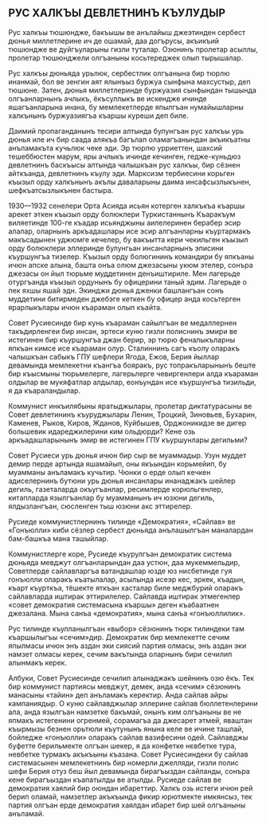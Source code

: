 ## РУС ХАЛКЪЫ ДЕВЛЕТНИНЪ КЪУЛУДЫР

Рус халкъы тюшюндже, бакъышы ве анълайыш джеэтинден сербест дюнья миллетлерине ич де ошамай, даа догърусы, акъикъий тюшюндже ве дуйгъуларыны гизли туталар.
Озюнинъ пролетар асыллы, пролетар тюшюнджели олгъаныны косьтереджек олып тырышалар.

Рус халкъы дюньяда урьлюк, сербестлик олгъанына бир тюрлю инанмай, бол ве зенгин аят ялынъыз буржуа сынфына махсустыр, деп тюшюне.
Затен, дюнья миллетлеринде буржуазия сынфындан тышында олгъанларнынъ ачлыкъ, ёкъсуллыкъ ве искендже ичинде яшагъанларына инана, бу мемлекетлерде япылгъан нумайышларны халкънынъ буржуазиягъа къаршы куреши деп биле.

Даимий пропаганданынъ тесири алтында булунгъан рус халкъы урь дюнья иле ич бир саада алякъа багълап оламагъанындан акъикъатны анъламакъта кучьлюк чеке эди.
Эр тюрлю урриеттен, шахсий тешеббюстен марум, яры ачлыкъ ичинде кечинген, гедже-куньдюз девлетнинъ баскъысы алтында чалышкъан рус халкъы, бир сёзнен айткъанда, девлетнинъ къулу эди.
Марксизм тербиесини корьген къызыл орду халкънынъ акълы даваларыны даима инсафсызлыкънен, шефкъатсызлыкънен бастыра.

1930—1932 сенелери Орта Асияда исьян котерген халкъкъа къаршы арекет эткен къызыл орду болюклери Туркистаннынъ Къаракъум виляетинде 100-ге къадар исьянджыны аилелеринен берабер эсир алалар, оларнынъ аркъадашлары исе эсир алгъанларны къуртармакъ макъсадынен уджюмге кечелер, бу вакъытта кери чекильген къызыл орду болюклери эллеринде булунгьан инсанларнынъ эписини къуршунгъа тизелер.
Къызыл орду болюгининъ командири бу япкъаны ичюн апске алына, башта онъа олюм джезасыны укюм этелер, сонъра джезасы он йыл тюрьме муддетинен денъиштириле.
Мен лагерьде отургъанда къызыл ордунынъ бу офицерини таный эдим.
Лагерьде о пек яхшы яшай эдн.
Экинджи дюнья дженки башлангъан сонъ муддетини битирмеден джебэге кеткен бу офицер анда косьтерген ярарлыкълары ичюн къараман олып къайта.

Совет Русиесинде бир кунь къараман сайылгъан ве медаллернен такъдирленгеи бир инсан, эртеси куню гизли полиснинъ эмири ве истегинен бир къуршунгъа джан берир, эр тюрю феналыкъларны япкъан кимсе исе къараман олур.
Сталиннинъ сагъ къолу оларакъ чалышкъан сабыкъ ГПУ шефлери Ягода, Ежов, Берия йыллар девамында мемлекетни къангъа бояракъ, рус топракъларынынъ беште бир къысмыны тюрьмелерге, лагерьлерге чевиргенлери алда къараман олдылар ве мукяфатлар алдылар, еонъундан исе къуршунгъа тизильди, я да къараландылар.

Коммунист инкъилябыны яратыджылары, пролетар диктатурасыны ве Совет девлетининъ къуруджылары Ленин, Троцкий, Зиновьев, Бухарин, Каменев, Рыков, Киров, Жданов, Куйбышев, Орджоникидзе ве дигер большевик идареджилерини ким ольдюрди?
Кене озь аркъадашларынынъ эмир ве истегинен ГПУ къуршунлары дегильми?

Совет Русиеси урь дюнья ичюн бир сыр ве муаммадыр.
Узун муддет демир перде артында яшамайып, оны якъындан корьмейип, бу муамманы анъламакъ кучьтир.
Чюнки о ерде олып кечкен адиселернинъ бутюни урь дюнья инсанлары инанаджакъ шейлер дегиль, газеталарда окъугъанлар, ресимлерде корюльгенлер, китапларда язылгъанлар бу муамманынъ ич юзюни дегиль, ялдызлангъан, сюсленген тыш юзюни акс эттирелер.

Русиеде коммунистлернинъ тилинде «Демократия», «Сайлав» ве «Гонъюлли» киби сёзлер сербест дюньяда анълашылгъан маналардан бам-башкъа мана ташыйлар.

Коммунистлерге коре, Русиеде къурулгъан демократик система дюньяда мевджут олгъанларындан даа устюн, даа мукеммельдир, Советлерде сайлавларгъа ватандашлар юзде юз нисбетинде гуя гонъюлли оларакъ къатылалар, асылында исеэр кес, эркек, къадын, къарт къурткъа, тёшекте яткъан хасталар биле меджбурий оларакъ сайлавларда иштирак эттирилелер.
Сайлавда иштирак этмегенлер «совет демократия системасына къаршы» деген къабаатнен джезалана.
Мына санъа «демократия», мына санъа «гонъюллилик».

Рус тилинде къулланылгъан «выбор» сёзюнинъ тюрк тилиндеки там къаршылыгъы «сечим»дир.
Демократик бир мемлекетте сечим япылмасы ичюн энъ аздан эки сиясий партия олмасы, энъ аздан эки намзет олмасы керек, сечим вакътында оларнынъ бири сечилип алынмакъ керек.

Албуки, Совет Русиесинде сечилип алынаджакъ шейнинъ озю ёкъ.
Тек бир коммунист партиясы мевджут, демек, анда «сечим» сёзюнинъ манасыны «тайин» деп анъламакъ керектир.
Анда сайлав айры кампаниядыр. О куню сайлавджылар эллерине сайлав бюллетенлерини ала, анда язылгъан намзетке бакъмай, онынъ ким олгъаныны ве не япмакъ истегенини огренмей, сорамагъа да джесарет этмей, яваштан къырмызы безнен орьтюли къутунынъ янына келе ве ичине ташлай, бойледже «гонъюлли» оларакъ сайлав вазифесини одей.
Сайлавджы буфетте берильмекте олгъан шекер, я да конфетке нєвбетке тура, невбетке турмакъ акъкъыны къазана.
Совет Русиесиндеки бу сайлав системасынен мемлекетнинъ бир номерли джелляди, гизли полис шефи Берия отуз беш йыл девамында бирагъыздан сайланды, сонъра кене бирагъыздан къапатылды ве атылды.
Русиеде сайлав ве демократия хаялий бир оюндан ибареттир.
Халкъ озь истеги ичюн рей берип оламай, намзетлер акъкъында фикир юрютмекте имкянсыз, тек партия олгъан ерде демократия хаялдан ибарет бир шей олгъаныны анъламай.
